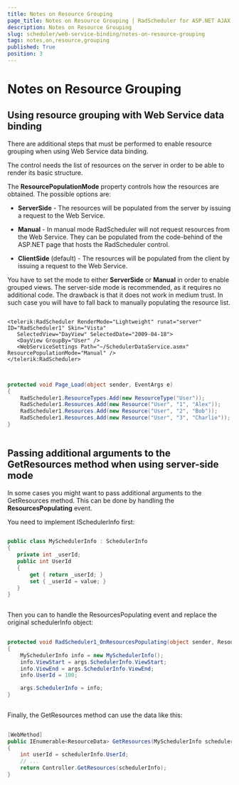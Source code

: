 ```yaml
---
title: Notes on Resource Grouping
page_title: Notes on Resource Grouping | RadScheduler for ASP.NET AJAX Documentation
description: Notes on Resource Grouping
slug: scheduler/web-service-binding/notes-on-resource-grouping
tags: notes,on,resource,grouping
published: True
position: 3
---
```


# Notes on Resource Grouping



## Using resource grouping with Web Service data binding

There are additional steps that must be performed to enable resource grouping when using Web Service data binding.

The control needs the list of resources on the server in order to be able to render its basic structure.

The **ResourcePopulationMode** property controls how the resources are obtained. The possible options are:

* **ServerSide** - The resources will be populated from the server by issuing a request to the Web Service.

* **Manual** - In manual mode RadScheduler will not request resources from the Web Service. They can be populated from the code-behind of the ASP.NET page that hosts the RadScheduler control.

* **ClientSide** (default) - The resources will be populated from the client by issuing a request to the Web Service.

You have to set the mode to either **ServerSide** or **Manual** in order to enable grouped views. The server-side mode is recommended, as it requires no additional code. The drawback is that it does not work in medium trust. In such case you will have to fall back to manually populating the resource list.

````ASPNET
	
<telerik:RadScheduler RenderMode="Lightweight" runat="server" ID="RadScheduler1" Skin="Vista"
   SelectedView="DayView" SelectedDate="2009-04-18">
   <DayView GroupBy="User" />
   <WebServiceSettings Path="~/SchedulerDataService.asmx" ResourcePopulationMode="Manual" />
</telerik:RadScheduler>
			
````



````C#
	
protected void Page_Load(object sender, EventArgs e)
{
	RadScheduler1.ResourceTypes.Add(new ResourceType("User"));
	RadScheduler1.Resources.Add(new Resource("User", "1", "Alex"));
	RadScheduler1.Resources.Add(new Resource("User", "2", "Bob"));
	RadScheduler1.Resources.Add(new Resource("User", "3", "Charlie"));
}       
	
````



## Passing additional arguments to the GetResources method when using server-side mode

In some cases you might want to pass additional arguments to the GetResources method. This can be done by handling the **ResourcesPopulating** event.

You need to implement ISchedulerInfo first:

````C#
	
public class MySchedulerInfo : SchedulerInfo
{
   private int _userId;
   public int UserId
   {
	   get { return _userId; }
	   set { _userId = value; }
   }
}
			
````



Then you can to handle the ResourcesPopulating event and replace the original schedulerInfo object:

````C#
	
protected void RadScheduler1_OnResourcesPopulating(object sender, ResourcesPopulatingEventArgs args)
{
	MySchedulerInfo info = new MySchedulerInfo();
	info.ViewStart = args.SchedulerInfo.ViewStart;
	info.ViewEnd = args.SchedulerInfo.ViewEnd;
	info.UserId = 100;

	args.SchedulerInfo = info;
}  
	
````



Finally, the GetResources method can use the data like this:

````C#
	
[WebMethod]
public IEnumerable<ResourceData> GetResources(MySchedulerInfo schedulerInfo)
{
	int userId = schedulerInfo.UserId;
	// ...
	return Controller.GetResources(schedulerInfo);
} 
				
````




